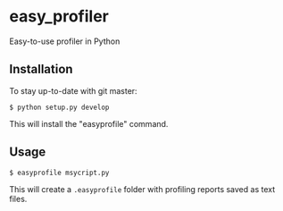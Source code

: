 easy_profiler
=============

Easy-to-use profiler in Python

Installation
------------

To stay up-to-date with git master:

    $ python setup.py develop

This will install the "easyprofile" command.

Usage
-----

    $ easyprofile msycript.py
    
This will create a `.easyprofile` folder with profiling reports saved as text files.

